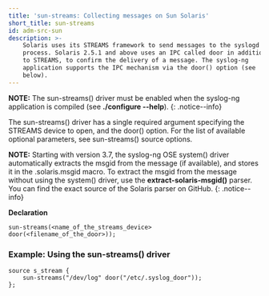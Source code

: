 ```yaml
---
title: 'sun-streams: Collecting messages on Sun Solaris'
short_title: sun-streams
id: adm-src-sun
description: >-
    Solaris uses its STREAMS framework to send messages to the syslogd
    process. Solaris 2.5.1 and above uses an IPC called door in addition
    to STREAMS, to confirm the delivery of a message. The syslog-ng
    application supports the IPC mechanism via the door() option (see
    below).
---
```


**NOTE:** The sun-streams() driver must be enabled when the syslog-ng
application is compiled (see **./configure --help**).
{: .notice--info}

The sun-streams() driver has a single required argument specifying the
STREAMS device to open, and the door() option. For the list of available
optional parameters, see
sun-streams() source options. 

**NOTE:** Starting with version 3.7, the syslog-ng OSE system() driver
automatically extracts the msgid from the message (if available), and
stores it in the .solaris.msgid macro. To extract the msgid from the
message without using the system() driver, use the
**extract-solaris-msgid()** parser. You can find the exact source of
the Solaris parser on GitHub.
{: .notice--info}

**Declaration**

```config
sun-streams(<name_of_the_streams_device> door(<filename_of_the_door>));
```

### Example: Using the sun-streams() driver

```config
source s_stream {
    sun-streams("/dev/log" door("/etc/.syslog_door"));
};
```
